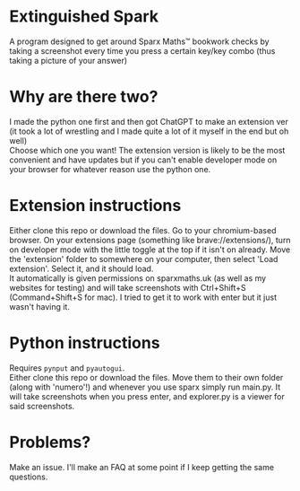 # Extinguished Spark
A program designed to get around Sparx Maths™ bookwork checks by taking a screenshot every time you press a certain key/key combo (thus taking a picture of your answer)

# Why are there two?
I made the python one first and then got ChatGPT to make an extension ver (it took a lot of wrestling and I made quite a lot of it myself in the end but oh well)  
Choose which one you want! The extension version is likely to be the most convenient and have updates but if you can't enable developer mode on your browser for whatever reason use the python one.

# Extension instructions
Either clone this repo or download the files. Go to your chromium-based browser. On your extensions page (something like brave://extensions/), turn on developer mode with the little toggle at the top if it isn't on already. Move the 'extension' folder to somewhere on your computer, then select 'Load extension'. Select it, and it should load.  
It automatically is given permissions on sparxmaths.uk (as well as my websites for testing) and will take screenshots with Ctrl+Shift+S (Command+Shift+S for mac). I tried to get it to work with enter but it just wasn't having it.

# Python instructions
Requires `pynput` and `pyautogui`.  
Either clone this repo or download the files. Move them to their own folder (along with 'numero'!) and whenever you use sparx simply run main.py. It will take screenshots when you press enter, and explorer.py is a viewer for said screenshots.

# Problems?
Make an issue. I'll make an FAQ at some point if I keep getting the same questions.
